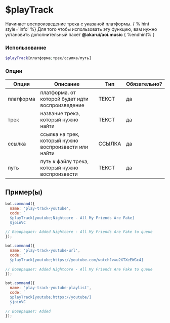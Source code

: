 
# $playTrack

Начинает воспроизведение трека с указаной платформы.
{ % hint style='info' %} Для того чтобы использовать эту функцию, вам нужно установить дополнительный пакет **@akarui/aoi.music** { %endhint% }

### Использование
 
```php
$playTrack[платформа;трек/ссылка/путь]
```

### Опции


| Опция | Описание | Тип | Обязательно? |
|--------|-------------|------|----------|
| платформа | платформа. от которой будет идти воспроизведение | ТЕКСТ | да |
| трек | название трека, который нужно найти | ТЕКСТ | да |
| ссылка | ссылка на трек, который нужно воспроизвести или найти | ССЫЛКА | да |
| путь | путь к файлу трека, который нужно воспроизвести | ТЕКСТ | да |



## Пример(ы)

```javascript
bot.command({
  name: 'play-track-youtube',
  code: `
  $playTrack[youtube;Nightcore - All My Friends Are Fake]
  $joinVC
  `
// Возвращает: Added Nightcore - All My Friends Are Fake to queue
});
```

```javascript
bot.command({
  name: 'play-track-youtube-url',
  code: `
  $playTrack[youtube;https://youtube.com/watch?v=u2XTXeEWGc4]
  `
// Возвращает: Added Nightcore - All My Friends Are Fake to queue
});
```

```javascript
bot.command({
  name: 'play-track-youtube-playlist',
  code: `
  $playTrack[youtube;https://youtube/]
  $joinVC
  `
// Возвращает: Added 
});
```

 
 

